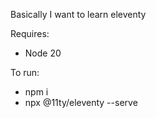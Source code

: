 Basically I want to learn eleventy

Requires:
- Node 20

To run:
 - npm i
 - npx @11ty/eleventy --serve 
